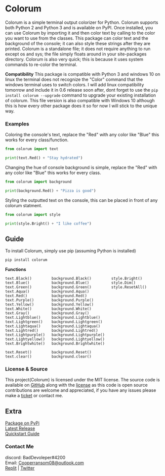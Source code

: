 # Colorum

Colorum is a simple terminal output colorizer for Python. Colorum supports both Python 2 and Python 3 and is available on PyPI. Once installed, you can use Colorum by importing it and then color text by calling to the color you want to use from the classes. This package can color text and the background of the console; it can also style these strings after they are printed. Colorum is a standalone file; it does not require anything to run except os and sys; the file simply floats around in your site-packages directory. Colorum is also very quick; this is because it uses system commands to re-color the terminal.

**Compatibility**
This package is compatible with Python 3 and windows 10 on linux the terminal does not recognize the "Color" command that the windows terminal uses to switch colors. I will add linux compatibility tomorrow and include it in 0.6 release soon after, dont forget to use the `pip install colorum --upgrade` command to upgrade your existing installation of colorum. This file version is also compatible with Windows 10 although this is how every other package does it so for now I will stick to the unique way.

### Examples

Coloring the console's text, replace the "Red" with any color like "Blue" this works for every class/function.
```python
from colorum import text

print(text.Red() + "Stay hydrated")
```

Changing the hue of console background is simple, replace the "Red" with any color like "Blue" this works for every class.
```python
from colorum import background

print(background.Red() + "Pizza is good")
```

Styling the outputted text on the console, this can be placed in front of any colorum statment.
```python
from colorum import style

print(style.Bright() + "I like coffee")
```


## Guide

To install Colorum, simply use pip (assuming Python is installed)  
```python
pip install colorum
```

**Functions**
```
text.Black()         background.Black()         style.Bright()
text.Blue()          background.Blue()          style.Dim()
text.Green()         background.Green()         style.ResetAll()
text.Aqua()          background.Aqua()
text.Red()           background.Red()
text.Purple()        background.Purple()
text.Yellow()        background.Yellow()
text.White()         background.White()
text.Gray()          background.Gray()
text.Lightblue()     background.Lightblue()
text.Lightgreen()    background.Lightgreen()
text.Lightaqua()     background.Lightaqua()
text.Lightred()      background.Lightred()
text.Lightpurple()   background.Lightpurple()
text.Lightyellow()   background.Lightyellow()
text.Brightwhite()   background.Brightwhite()

text.Reset()         background.Reset()
text.clear()         background.clear()
```

### License & Source
This project(Colorum) is licensed under the MIT license. The source code is available on [GitHub](https://github.com/itzCozi/Colorum) along with the [license](https://github.com/itzCozi/Colorum/blob/main/ignore/LICENSE) as this code is open source contributions are welcome and appreciated, if you have any issues please make a [ticket](https://github.com/itzCozi/Colorum/issues/new) or contact me.

## Extra
[Package on PyPi](https://pypi.org/project/Data-Extract/)  
[Latest Release](https://github.com/itzCozi/Data-Extraction/releases)  
[Quickstart Guide](https://github.com/itzCozi/Data-Extraction/wiki/Quickstart-Guide)

### Contact Me
discord: BadDevoleper#4200                                                                                                                                             
Email: Cooperransom08@outlook.com                                                                                                                                      
[Replit](https://replit.com/@cozi08) | 
[Twitter](https://twitter.com/ransom_cooper)
